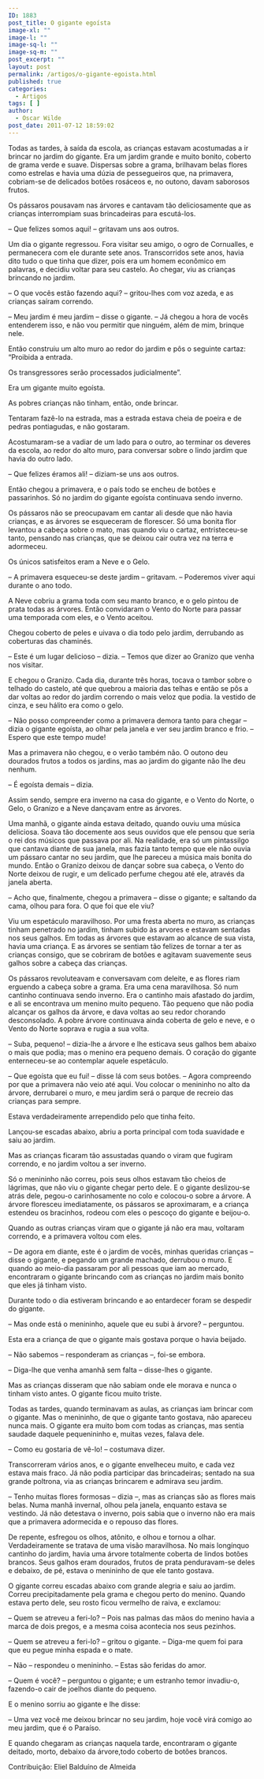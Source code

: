 ```yaml
---
ID: 1883
post_title: O gigante egoísta
image-xl: ""
image-l: ""
image-sq-l: ""
image-sq-m: ""
post_excerpt: ""
layout: post
permalink: /artigos/o-gigante-egoista.html
published: true
categories:
  - Artigos
tags: [ ]
author:
  - Oscar Wilde
post_date: 2011-07-12 18:59:02
---
```

Todas as tardes, à saída da escola, as crianças estavam acostumadas a ir brincar no jardim do gigante. Era um jardim grande e muito bonito, coberto de grama verde e suave. Dispersas sobre a grama, brilhavam belas flores como estrelas e havia uma dúzia de pessegueiros que, na primavera, cobriam-se de delicados botões rosáceos e, no outono, davam saborosos frutos.

Os pássaros pousavam nas árvores e cantavam tão deliciosamente que as crianças interrompiam suas brincadeiras para escutá-los.

– Que felizes somos aqui! – gritavam uns aos outros.

Um dia o gigante regressou. Fora visitar seu amigo, o ogro de Cornualles, e permanecera com ele durante sete anos. Transcorridos sete anos, havia dito tudo o que tinha que dizer, pois era um homem econômico em palavras, e decidiu voltar para seu castelo. Ao chegar, viu as crianças brincando no jardim.

– O que vocês estão fazendo aqui? – gritou-lhes com voz azeda, e as crianças saíram correndo.

– Meu jardim é meu jardim – disse o gigante. – Já chegou a hora de vocês entenderem isso, e não vou permitir que ninguém, além de mim, brinque nele.

Então construiu um alto muro ao redor do jardim e pôs o seguinte cartaz: “Proibida a entrada.

Os transgressores serão processados judicialmente”.

Era um gigante muito egoísta.

As pobres crianças não tinham, então, onde brincar.

Tentaram fazê-lo na estrada, mas a estrada estava cheia de poeira e de pedras pontiagudas, e não gostaram.

Acostumaram-se a vadiar de um lado para o outro, ao terminar os deveres da escola, ao redor do alto muro, para conversar sobre o lindo jardim que havia do outro lado.

– Que felizes éramos ali! – diziam-se uns aos outros.

Então chegou a primavera, e o país todo se encheu de botões e passarinhos. Só no jardim do gigante egoísta continuava sendo inverno.

Os pássaros não se preocupavam em cantar ali desde que não havia crianças, e as árvores se esqueceram de florescer. Só uma bonita flor levantou a cabeça sobre o mato, mas quando viu o cartaz, entristeceu-se tanto, pensando nas crianças, que se deixou cair outra vez na terra e adormeceu.

Os únicos satisfeitos eram a Neve e o Gelo.

– A primavera esqueceu-se deste jardim – gritavam. – Poderemos viver aqui durante o ano todo.

A Neve cobriu a grama toda com seu manto branco, e o gelo pintou de prata todas as árvores. Então convidaram o Vento do Norte para passar uma temporada com eles, e o Vento aceitou.

Chegou coberto de peles e uivava o dia todo pelo jardim, derrubando as coberturas das chaminés.

– Este é um lugar delicioso – dizia. – Temos que dizer ao Granizo que venha nos visitar.

E chegou o Granizo. Cada dia, durante três horas, tocava o tambor sobre o telhado do castelo, até que quebrou a maioria das telhas e então se pôs a dar voltas ao redor do jardim correndo o mais veloz que podia. Ia vestido de cinza, e seu hálito era como o gelo.

– Não posso compreender como a primavera demora tanto para chegar – dizia o gigante egoísta, ao olhar pela janela e ver seu jardim branco e frio. – Espero que este tempo mude!

Mas a primavera não chegou, e o verão também não. O outono deu dourados frutos a todos os jardins, mas ao jardim do gigante não lhe deu nenhum.

– É egoísta demais – dizia.

Assim sendo, sempre era inverno na casa do gigante, e o Vento do Norte, o Gelo, o Granizo e a Neve dançavam entre as árvores.

Uma manhã, o gigante ainda estava deitado, quando ouviu uma música deliciosa. Soava tão docemente aos seus ouvidos que ele pensou que seria o rei dos músicos que passava por ali. Na realidade, era só um pintassilgo que cantava diante de sua janela, mas fazia tanto tempo que ele não ouvia um pássaro cantar no seu jardim, que lhe pareceu a música mais bonita do mundo. Então o Granizo deixou de dançar sobre sua cabeça, o Vento do Norte deixou de rugir, e um delicado perfume chegou até ele, através da janela aberta.

– Acho que, finalmente, chegou a primavera – disse o gigante; e saltando da cama, olhou para fora. O que foi que ele viu?

Viu um espetáculo maravilhoso. Por uma fresta aberta no muro, as crianças tinham penetrado no jardim, tinham subido às arvores e estavam sentadas nos seus galhos. Em todas as árvores que estavam ao alcance de sua vista, havia uma criança. E as árvores se sentiam tão felizes de tornar a ter as crianças consigo, que se cobriram de botões e agitavam suavemente seus galhos sobre a cabeça das crianças.

Os pássaros revoluteavam e conversavam com deleite, e as flores riam erguendo a cabeça sobre a grama. Era uma cena maravilhosa. Só num cantinho continuava sendo inverno. Era o cantinho mais afastado do jardim, e ali se encontrava um menino muito pequeno. Tão pequeno que não podia alcançar os galhos da árvore, e dava voltas ao seu redor chorando desconsolado. A pobre árvore continuava ainda coberta de gelo e neve, e o Vento do Norte soprava e rugia a sua volta.

– Suba, pequeno! – dizia-lhe a árvore e lhe esticava seus galhos bem abaixo o mais que podia; mas o menino era pequeno demais. O coração do gigante enterneceu-se ao contemplar aquele espetáculo.

– Que egoísta que eu fui! – disse lá com seus botões. – Agora compreendo por que a primavera não veio até aqui. Vou colocar o menininho no alto da árvore, derrubarei o muro, e meu jardim será o parque de recreio das crianças para sempre.

Estava verdadeiramente arrependido pelo que tinha feito.

Lançou-se escadas abaixo, abriu a porta principal com toda suavidade e saiu ao jardim.

Mas as crianças ficaram tão assustadas quando o viram que fugiram correndo, e no jardim voltou a ser inverno.

Só o menininho não correu, pois seus olhos estavam tão cheios de lágrimas, que não viu o gigante chegar perto dele. E o gigante deslizou-se atrás dele, pegou-o carinhosamente no colo e colocou-o sobre a árvore. A árvore floresceu imediatamente, os pássaros se aproximaram, e a criança estendeu os bracinhos, rodeou com eles o pescoço do gigante e beijou-o.

Quando as outras crianças viram que o gigante já não era mau, voltaram correndo, e a primavera voltou com eles.

– De agora em diante, este é o jardim de vocês, minhas queridas crianças – disse o gigante, e pegando um grande machado, derrubou o muro. E quando ao meio-dia passaram por ali pessoas que iam ao mercado, encontraram o gigante brincando com as crianças no jardim mais bonito que eles já tinham visto.

Durante todo o dia estiveram brincando e ao entardecer foram se despedir do gigante.

– Mas onde está o menininho, aquele que eu subi à árvore? – perguntou.

Esta era a criança de que o gigante mais gostava porque o havia beijado.

– Não sabemos – responderam as crianças –, foi-se embora.

– Diga-lhe que venha amanhã sem falta – disse-lhes o gigante.

Mas as crianças disseram que não sabiam onde ele morava e nunca o tinham visto antes. O gigante ficou muito triste.

Todas as tardes, quando terminavam as aulas, as crianças iam brincar com o gigante. Mas o menininho, de que o gigante tanto gostava, não apareceu nunca mais. O gigante era muito bom com todas as crianças, mas sentia saudade daquele pequenininho e, muitas vezes, falava dele.

– Como eu gostaria de vê-lo! – costumava dizer.

Transcorreram vários anos, e o gigante envelheceu muito, e cada vez estava mais fraco. Já não podia participar das brincadeiras; sentado na sua grande poltrona, via as crianças brincarem e admirava seu jardim.

– Tenho muitas flores formosas – dizia –, mas as crianças são as flores mais belas. Numa manhã invernal, olhou pela janela, enquanto estava se vestindo. Já não detestava o inverno, pois sabia que o inverno não era mais que a primavera adormecida e o repouso das flores.

De repente, esfregou os olhos, atônito, e olhou e tornou a olhar. Verdadeiramente se tratava de uma visão maravilhosa. No mais longínquo cantinho do jardim, havia uma árvore totalmente coberta de lindos botões brancos. Seus galhos eram dourados, frutos de prata penduravam-se deles e debaixo, de pé, estava o menininho de que ele tanto gostava.

O gigante correu escadas abaixo com grande alegria e saiu ao jardim. Correu precipitadamente pela grama e chegou perto do menino. Quando estava perto dele, seu rosto ficou vermelho de raiva, e exclamou:

– Quem se atreveu a feri-lo? – Pois nas palmas das mãos do menino havia a marca de dois pregos, e a mesma coisa acontecia nos seus pezinhos.

– Quem se atreveu a feri-lo? – gritou o gigante. – Diga-me quem foi para que eu pegue minha espada e o mate.

– Não – respondeu o menininho. – Estas são feridas do amor.

– Quem é você? – perguntou o gigante; e um estranho temor invadiu-o, fazendo-o cair de joelhos diante do pequeno.

E o menino sorriu ao gigante e lhe disse:

– Uma vez você me deixou brincar no seu jardim, hoje você virá comigo ao meu jardim, que é o Paraíso.

E quando chegaram as crianças naquela tarde, encontraram o gigante deitado, morto, debaixo da árvore,todo coberto de botões brancos.

Contribuição: Eliel Balduíno de Almeida